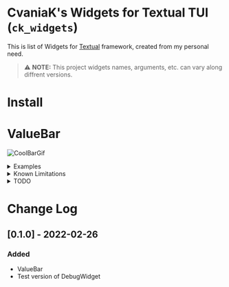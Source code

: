 # CvaniaK's Widgets for Textual TUI (`ck_widgets`)

This is list of Widgets for [Textual](https://github.com/Textualize/textual) framework, created from my personal need.

> ⚠ **NOTE:** This project widgets names, arguments, etc. can vary along diffrent versions.

# Install

# ValueBar
![CoolBarGif](https://raw.githubusercontent.com/Cvaniak/CvaniaksTextualWidgets/master/documentation/NiveValueBar.gif)
<details>
<summary>Examples</summary>
The simples example:
```python
# Simples value bar
from ck_widgets.widgets import ValueBarH, ValueBarV
vbar_horizontal = ValueBarH(max_value=50)
# or 
vbar_vertical = ValueBarV(max_value=50)
```

And here is example with almost all arguments:
![Example with many arguments](https://raw.githubusercontent.com/Cvaniak/CvaniaksTextualWidgets/master/documentation/ValueBarArguments.png)
```python
# Example with almost all arguments
from ck_widgets.widgets import ValueBarH, CColor, CustomColor
from rich import box

background_color: List[CColor] = ["rgb(0,0,0)", "rgb(0,0,0)", "yellow"]
ValueBarH(
    name="name_to_catch_in_event",
    label="Almost all arguments",
    label_align="left",
    label_position="bottom",
    start_value=25,
    max_value=50,
    height=6,
    instant=True,
    reversed=True,
    color=CustomColor.gradient("green", "rgb(0, 100, 250)"),
    bg_color=background_color,
    border_style="yellow",
    padding=(1,1),
    box=box.DOUBLE_EDGE,
)
```

And this example:
![LotOfValueBars](https://raw.githubusercontent.com/Cvaniak/CvaniaksTextualWidgets/master/documentation/ValueBarArguments.png)
you can check in `ck_widgets/exmples/value_bar` or by using command below:
```bash
python3 -m ck_widgets.examples.value_bar
```
</details>

<details>
<summary>Known Limitations</summary>

* You need to force size of layout to be not smaller than maximum size of of ValueBar (otherwise it will behave badly)
* ...

</details>

<details>
<summary>TODO</summary>

* Reactive version (so it gives values from 0 to 1 and can be resized/'squashed')  
* Be sure that provide all arguments  
* Test edge cases  
* Clean up how to provide color  
* Label on left or right site  
* ...

</details>


# Change Log

## [0.1.0] - 2022-02-26

### Added
* ValueBar
* Test version of DebugWidget



